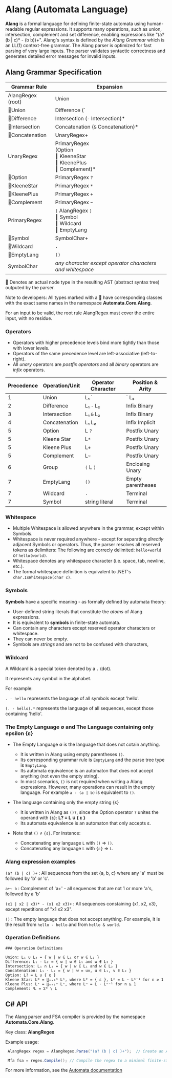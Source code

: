 # Alang (Automata Language)

**Alang** is a formal language for defining finite-state automata using human-readable regular expressions. 
It supports many operations, such as union, intersection, complement and set difference, 
enabling expressions like "(a? (b | c)* - (b b))+". 
Alang's syntax is defined by the *Alang Grammar* which is an LL(1) context-free grammar. 
The Alang parser is optimized for fast parsing of very large inputs.
The parser validates syntactic correctness and generates detailed error messages for invalid inputs. 

## Alang Grammar Specification

| Grammar Rule                         | Expansion                                                     |
|--------------------------------------|---------------------------------------------------------------|
| AlangRegex (root)                    | Union                                                         |
| :small_blue_diamond:Union            | Difference  (`|` Difference)*                                 |
| :small_blue_diamond:Difference       | Intersection (`-` Intersection)*                              |
| :small_blue_diamond:Intersection     | Concatenation (`&` Concatenation)*                            |
| :small_blue_diamond:Concatenation    | UnaryRegex+                                                   |
| UnaryRegex           | PrimaryRegex<br> (Option <br>┃ KleeneStar <br>┃ KleenePlus <br>┃ Complement)* |
| :small_blue_diamond:Option           | PrimaryRegex `?`                                              |
| :small_blue_diamond:KleeneStar       | PrimaryRegex `*`                                              |
| :small_blue_diamond:KleenePlus       | PrimaryRegex `+`                                              |
| :small_blue_diamond:Complement       | PrimaryRegex `~`                                                   |
| PrimaryRegex          | `(` AlangRegex `)` <br>┃ Symbol <br>┃  Wildcard <br>┃ EmptyLang              |
| :small_blue_diamond:Symbol           | SymbolChar+                                                   |
| :small_blue_diamond:Wildcard         | `.`                                                           |
| :small_blue_diamond:EmptyLang        | `()`                                                          |
| SymbolChar                           | *any character except operator characters and whitespace*     |

:small_blue_diamond: Denotes an actual node type in the resulting AST (abstract syntax tree) outputed by the parser.

Note to developers: All types marked with a :small_blue_diamond: have corresponding classes with the exact same names in the namespace **Automata.Core.Alang**.

For an input to be valid, the root rule AlangRegex must cover the entire input, with no residue. 

### Operators
- Operators with higher precedence levels bind more tightly than those with lower levels.
- Operators of the same precedence level are left-associative (left-to-right).
- All *unary* operators are *postfix operators* and all *binary* operators are *infix* operators.

| Precedence | Operation/Unit  | Operator Character | Position & Arity   |
|------------|-----------------|--------------------|--------------------|
| 1          | Union           | L₁ `|` L₂          | Infix Binary       | 
| 2          | Difference      | L₁ `-` L₂          | Infix Binary       |
| 3          | Intersection    | L₁ `&` L₂          | Infix Binary       | 
| 4          | Concatenation   | L₁ L₂              | Infix Implicit     | 
| 5          | Option          | L `?`              | Postfix Unary      | 
| 5          | Kleene Star     | L`*`               | Postfix Unary      | 
| 5          | Kleene Plus     | L`+`               | Postfix Unary      |
| 5          | Complement      | L`~`               | Postfix Unary      |
| 6          | Group           | `(` L `)`          | Enclosing Unary    |
| 7          | EmptyLang       | `()`               | Empty parentheses  |
| 7          | Wildcard        | `.`                | Terminal           |
| 7          | Symbol          | string literal     | Terminal           |


### Whitespace
- Multiple Whitespace is allowed anywhere in the grammar, except within Symbols.
- Whitespace is never required anywhere - except for separating *directly* adjacent Symbols or operators. 
   Thus, the parser resolves all reserved tokens as delimiters: The following are correcly delimited: `hello+world` or `hello(world)`.
- Whitespace denotes any whitespace character (i.e. space, tab, newline, etc.).
- The formal whitespace definition is equivalent to .NET's `char.IsWhiteSpace(char c)`.

### Symbols 
**Symbols** have a specific meaning - as formally defined by automata theory:
- User-defined string literals that constitute the *atoms* of Alang expressions.
- It is equivalent to **symbols** in finite-state automata. 
- Can contain any characters except reserved operator characters or whitespace.
- They can never be empty. 
- Symbols are *strings* and are not to be confused with characters, 
 
### Wildcard
A Wildcard is a special token denoted by a `.` (dot).

It represents any symbol in the alphabet.

For example:

`. - hello`  represents the language of all symbols except 'hello'.

`(. - hello).*`    represents the language of all sequences, except those containing 'hello'.

### The Empty Language ∅ and The Language containing only epsilon {ε}
- The Empty Language ∅ is the language that does not cotain anything.
    - It is written in Alang using empty parentheses `()`.  
    - Its corresponding grammar rule is `EmptyLang` and the parse tree type is `EmptyLang`.
    - Its automata equivalence is an automaton that does not accept anything (not even the empty string).
    - In most scenarios, `()` is not required when writing a Alang expressions.
        However, many operations can result in the empty language. For example `a - (a | b)` is equivalent to `()`.

- The language containing only the empty string {ε}
    - It is written in Alang as `()?`, since the Option operator `?` unites the operand with {ε}:  **L? = L ∪ { ε }**
    - Its automata equivalence is an automaton that only accepts ε.
- Note that `()` ≠ `{ε}`. For instance:
    - Concatenating any language `L` with `()` => `()`.
    - Concatenating any language `L` with `{ε}` => `L`.

### Alang expression examples
`(a? (b | c) )+` : All sequences from the set {a, b, c} where any 'a' must be followed by 'b' or 'c'.

`a+~ b`          : Complement of 'a+' - all sequences that are not 1 or more 'a's, followed by a 'b'

`(x1 | x2 | x3)* - (x1 x2 x3)+` : All sequences constaining {x1, x2, x3}, except repetitions of "x1 x2 x3".

`()`              : The empty language that does not accept anything. For example, it is the result from `hello - hello` and from `hello & world`.

### Operation Definitions
```
### Operation Definitions

Union: L₁ ∪ L₂ = { w | w ∈ L₁ or w ∈ L₂ }  
Difference: L₁ - L₂ = { w | w ∈ L₁ and w ∉ L₂ }  
Intersection: L₁ ∩ L₂ = { w | w ∈ L₁ and w ∈ L₂ }  
Concatenation: L₁ ⋅ L₂ = { w | w = uv, u ∈ L₁, v ∈ L₂ }  
Option: L? = L ∪ { ε }  
Kleene Star: L* = ⋃ₙ₌₀ⁿ Lⁿ, where L⁰ = { ε }, Lⁿ = L ⋅ Lⁿ⁻¹ for n ≥ 1  
Kleene Plus: L⁺ = ⋃ₙ₌₁ⁿ Lⁿ, where Lⁿ = L ⋅ Lⁿ⁻¹ for n ≥ 1  
Complement: ᒾL = Σ* \ L  

```

## C# API
The Alang parser and FSA compiler is provided by the namespace **Automata.Core.Alang**.

Key class: **AlangRegex**

Example usage:
```csharp
 AlangRegex regex = AlangRegex.Parse("(a? (b | c) )+");  // Create an Alang regex

 Mfa fsa = regex.Compile(); // Compile the regex to a minimal finite-state automaton
```
For more information, see the [Automata documentation](index.md)


